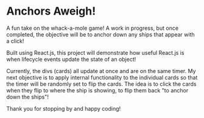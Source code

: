 # Anchors Aweigh!

A fun take on the whack-a-mole game!
A work in progress, but once completed, the objective will be to anchor down any ships that appear with a click!

Built using React.js, this project will demonstrate how useful React.js is when lifecycle events
update the state of an object! 

Currently, the divs (cards) all update at once and are on the same timer.
My next objective is to apply internal functionality to the individual cards so that the timer will be randomly set to flip the 
cards. The idea is to click the cards when they flip to where the ship is showing, to flip them back "to anchor down the ships"!

Thank you for stopping by and happy coding!
